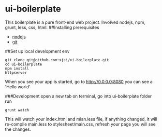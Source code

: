 # ui-boilerplate
This boilerplate is a pure front-end web project. Involved nodejs, npm, grunt, less, css, html.
##Installing prerequisites
<ul>
<li><a href="http://nodejs.org/">nodejs</a></li>
<li><a href="http://git-scm.com/downloads">git</a></li>
</ul>

##Set up local development env
````
git clone git@github.com:xjsi/ui-boilerplate.git
cd ui-boilerplate
npm install
httpserver
````
When you see your app is started, go to http://0.0.0.0:8080 you can see a 'Hello world'

###Development
open a new tab on terminal, go into ui-boilerplate folder
run
```
grunt watch
```
This will watch your index.html and mian.less file, if anything changed, it will re-compile main.less to stylesheet/main.css, refresh your page you will see the changes.
